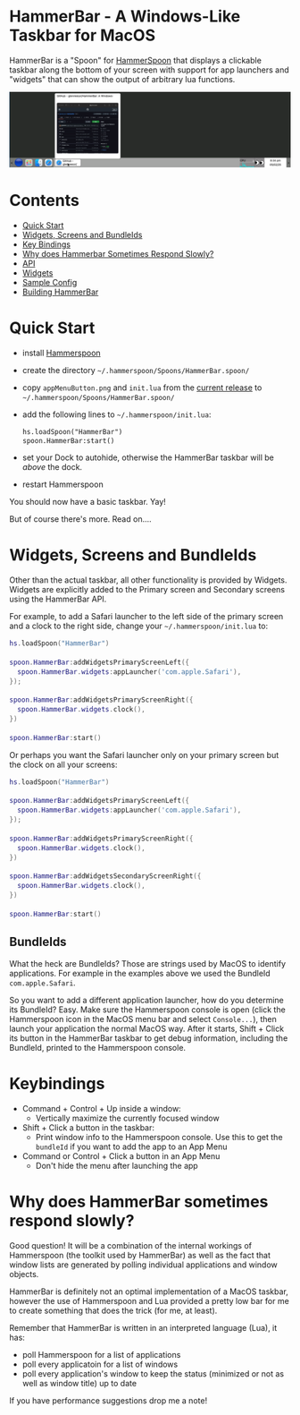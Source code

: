 # HammerBar - A Windows-Like Taskbar for MacOS

HammerBar is a "Spoon" for [HammerSpoon](https://www.hammerspoon.org) that displays
a clickable taskbar along the bottom of your screen with support for app launchers
and "widgets" that can show the output of arbitrary lua functions.

![HammerBar example](doc/example.png)

# Contents

- [Quick Start](#quick-start)
- [Widgets, Screens and BundleIds](#widgets-screens-and-bundleids)
- [Key Bindings](#keybindings)
- [Why does Hammerbar Sometimes Respond Slowly?](#why-does-hammerbar-sometimes-respond-slowly)
- [API](doc/api.md)
- [Widgets](doc/widgets.md)
- [Sample Config](doc/sample-config.md)
- [Building HammerBar](doc/building.md)

# Quick Start

- install [Hammerspoon](https://www.hammerspoon.org)
- create the directory `~/.hammerspoon/Spoons/HammerBar.spoon/`
- copy `appMenuButton.png` and `init.lua`
  from the [current release](https://github.com/glenreesor/HammerBar/releases/latest)
  to `~/.hammerspoon/Spoons/HammerBar.spoon/`
- add the following lines to `~/.hammerspoon/init.lua`:

      hs.loadSpoon("HammerBar")
      spoon.HammerBar:start()

- set your Dock to autohide, otherwise the HammerBar taskbar will be _above_ the dock.
- restart Hammerspoon

You should now have a basic taskbar. Yay!

But of course there's more. Read on....

# Widgets, Screens and BundleIds

Other than the actual taskbar, all other functionality is provided by Widgets. Widgets
are explicitly added to the Primary screen and Secondary screens using the HammerBar
API.

For example, to add a Safari launcher to the left side of the primary screen and
a clock to the right side, change your `~/.hammerspoon/init.lua` to:

```lua
hs.loadSpoon("HammerBar")

spoon.HammerBar:addWidgetsPrimaryScreenLeft({
  spoon.HammerBar.widgets:appLauncher('com.apple.Safari'),
});

spoon.HammerBar:addWidgetsPrimaryScreenRight({
  spoon.HammerBar.widgets.clock(),
})

spoon.HammerBar:start()
```

Or perhaps you want the Safari launcher only on your primary screen but the clock
on all your screens:

```lua
hs.loadSpoon("HammerBar")

spoon.HammerBar:addWidgetsPrimaryScreenLeft({
  spoon.HammerBar.widgets:appLauncher('com.apple.Safari'),
});

spoon.HammerBar:addWidgetsPrimaryScreenRight({
  spoon.HammerBar.widgets.clock(),
})

spoon.HammerBar:addWidgetsSecondaryScreenRight({
  spoon.HammerBar.widgets.clock(),
})

spoon.HammerBar:start()
```

## BundleIds

What the heck are BundleIds? Those are strings used by MacOS to identify applications.
For example in the examples above we used the BundleId `com.apple.Safari`.

So you want to add a different application launcher, how do you determine its
BundleId? Easy. Make sure the Hammerspoon console is open (click the Hammerspoon
icon in the MacOS menu bar and select `Console...`), then launch your application
the normal MacOS way. After it starts, Shift + Click its button in the HammerBar taskbar to
get debug information, including the BundleId, printed to the Hammerspoon console.

# Keybindings

- Command + Control + Up inside a window:
  - Vertically maximize the currently focused window
- Shift + Click a button in the taskbar:
  - Print window info to the Hammerspoon console. Use this to get the `bundleId` if you want to add the app to an App Menu
- Command or Control + Click a button in an App Menu
  - Don't hide the menu after launching the app

# Why does HammerBar sometimes respond slowly?

Good question! It will be a combination of the internal workings of Hammerspoon
(the toolkit used by HammerBar) as well as the fact that window lists are generated
by polling individual applications and window objects.

HammerBar is definitely not an optimal implementation of a MacOS taskbar, however
the use of Hammerspoon and Lua provided a pretty low bar for me to create something
that does the trick (for me, at least).

Remember that HammerBar is written in an interpreted language (Lua), it has:

- poll Hammerspoon for a list of applications
- poll every applicatoin for a list of windows
- poll every application's window to keep the status (minimized or not as well as window title)
  up to date

If you have performance suggestions drop me a note!

